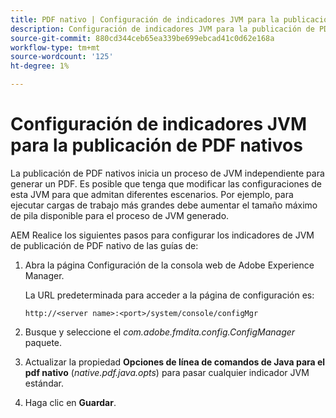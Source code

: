 ```yaml
---
title: PDF nativo | Configuración de indicadores JVM para la publicación de PDF nativos
description: Configuración de indicadores JVM para la publicación de PDF nativos
source-git-commit: 880cd344ceb65ea339be699ebcad41c0d62e168a
workflow-type: tm+mt
source-wordcount: '125'
ht-degree: 1%

---
```


# Configuración de indicadores JVM para la publicación de PDF nativos

La publicación de PDF nativos inicia un proceso de JVM independiente para generar un PDF. Es posible que tenga que modificar las configuraciones de esta JVM para que admitan diferentes escenarios. Por ejemplo, para ejecutar cargas de trabajo más grandes debe aumentar el tamaño máximo de pila disponible para el proceso de JVM generado.

AEM Realice los siguientes pasos para configurar los indicadores de JVM de publicación de PDF nativo de las guías de:

1. Abra la página Configuración de la consola web de Adobe Experience Manager.

   La URL predeterminada para acceder a la página de configuración es:

   ```http
   http://<server name>:<port>/system/console/configMgr
   ```

1. Busque y seleccione el *com.adobe.fmdita.config.ConfigManager* paquete.

1. Actualizar la propiedad **Opciones de línea de comandos de Java para el pdf nativo** (*native.pdf.java.opts*) para pasar cualquier indicador JVM estándar.



1. Haga clic en **Guardar**.
